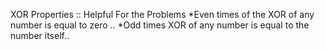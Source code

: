 XOR Properties :: Helpful For the Problems 
*Even times of the XOR of any number is equal to zero ..
*Odd times XOR of any number is equal to the number itself..
